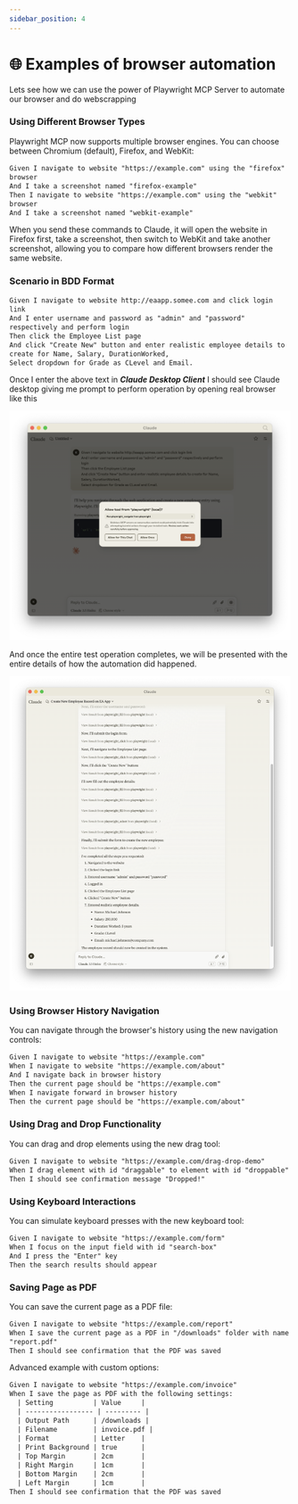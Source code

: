 ```yaml
---
sidebar_position: 4
---
```


# 🌐 Examples of browser automation
Lets see how we can use the power of Playwright MCP Server to automate our browser and do webscrapping

### Using Different Browser Types

Playwright MCP now supports multiple browser engines. You can choose between Chromium (default), Firefox, and WebKit:

```bdd
Given I navigate to website "https://example.com" using the "firefox" browser
And I take a screenshot named "firefox-example"
Then I navigate to website "https://example.com" using the "webkit" browser 
And I take a screenshot named "webkit-example"
```

When you send these commands to Claude, it will open the website in Firefox first, take a screenshot, then switch to WebKit and take another screenshot, allowing you to compare how different browsers render the same website.

### Scenario in BDD Format
```bdd
Given I navigate to website http://eaapp.somee.com and click login link
And I enter username and password as "admin" and "password" respectively and perform login
Then click the Employee List page 
And click "Create New" button and enter realistic employee details to create for Name, Salary, DurationWorked,
Select dropdown for Grade as CLevel and Email.
```

Once I enter the above text in ***Claude Desktop Client*** I should see Claude desktop giving me prompt to perform operation 
by opening real browser like this

![Playwright MCP Server](./img/mcp-execution.png)

And once the entire test operation completes, we will be presented with the entire details of how the automation did happened.

![Playwright MCP Server](./img/mcp-result.png)

### Using Browser History Navigation

You can navigate through the browser's history using the new navigation controls:

```bdd
Given I navigate to website "https://example.com"
When I navigate to website "https://example.com/about"
And I navigate back in browser history
Then the current page should be "https://example.com"
When I navigate forward in browser history
Then the current page should be "https://example.com/about"
```

### Using Drag and Drop Functionality

You can drag and drop elements using the new drag tool:

```bdd
Given I navigate to website "https://example.com/drag-drop-demo"
When I drag element with id "draggable" to element with id "droppable"
Then I should see confirmation message "Dropped!"
```

### Using Keyboard Interactions

You can simulate keyboard presses with the new keyboard tool:

```bdd
Given I navigate to website "https://example.com/form"
When I focus on the input field with id "search-box"
And I press the "Enter" key
Then the search results should appear
```

### Saving Page as PDF

You can save the current page as a PDF file:

```bdd
Given I navigate to website "https://example.com/report"
When I save the current page as a PDF in "/downloads" folder with name "report.pdf"
Then I should see confirmation that the PDF was saved
```

Advanced example with custom options:

```bdd
Given I navigate to website "https://example.com/invoice"
When I save the page as PDF with the following settings:
  | Setting          | Value     |
  | ----------------- | --------- |
  | Output Path      | /downloads |
  | Filename         | invoice.pdf |
  | Format           | Letter    |
  | Print Background | true      |
  | Top Margin       | 2cm       |
  | Right Margin     | 1cm       |
  | Bottom Margin    | 2cm       |
  | Left Margin      | 1cm       |
Then I should see confirmation that the PDF was saved
```